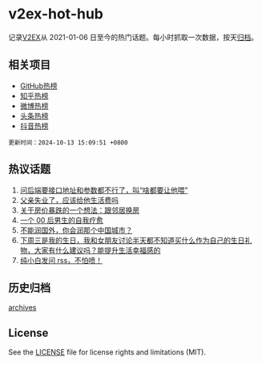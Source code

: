 # v2ex-hot-hub

 记录[V2EX](https://www.v2ex.com/)从 2021-01-06 日至今的热门话题。每小时抓取一次数据，按天[归档](archives)。
 
 ## 相关项目

- [GitHub热榜](https://github.com/lonnyzhang423/github-hot-hub)
- [知乎热榜](https://github.com/lonnyzhang423/zhihu-hot-hub)
- [微博热榜](https://github.com/lonnyzhang423/weibo-hot-hub)
- [头条热榜](https://github.com/lonnyzhang423/toutiao-hot-hub)
- [抖音热榜](https://github.com/lonnyzhang423/douyin-hot-hub)


 `更新时间：2024-10-13 15:09:51 +0800`

## 热议话题

1. [问后端要接口地址和参数都不行了，叫“啥都要让他喂”](https://www.v2ex.com/t/1079683)
1. [父亲失业了，应该给他生活费吗](https://www.v2ex.com/t/1079724)
1. [关于房价暴跌的一个想法：跟邻居换房](https://www.v2ex.com/t/1079611)
1. [一个 00 后男生的自我疗愈](https://www.v2ex.com/t/1079613)
1. [不能润国外，你会润那个中国城市？](https://www.v2ex.com/t/1079652)
1. [下周三是我的生日，我和女朋友讨论半天都不知道买什么作为自己的生日礼物，大家有什么建议吗？能提升生活幸福感的](https://www.v2ex.com/t/1079653)
1. [纯小白发问 rss，不怕喷！](https://www.v2ex.com/t/1079745)

## 历史归档

[archives](archives)

## License

See the [LICENSE](LICENSE) file for license rights and limitations (MIT).
